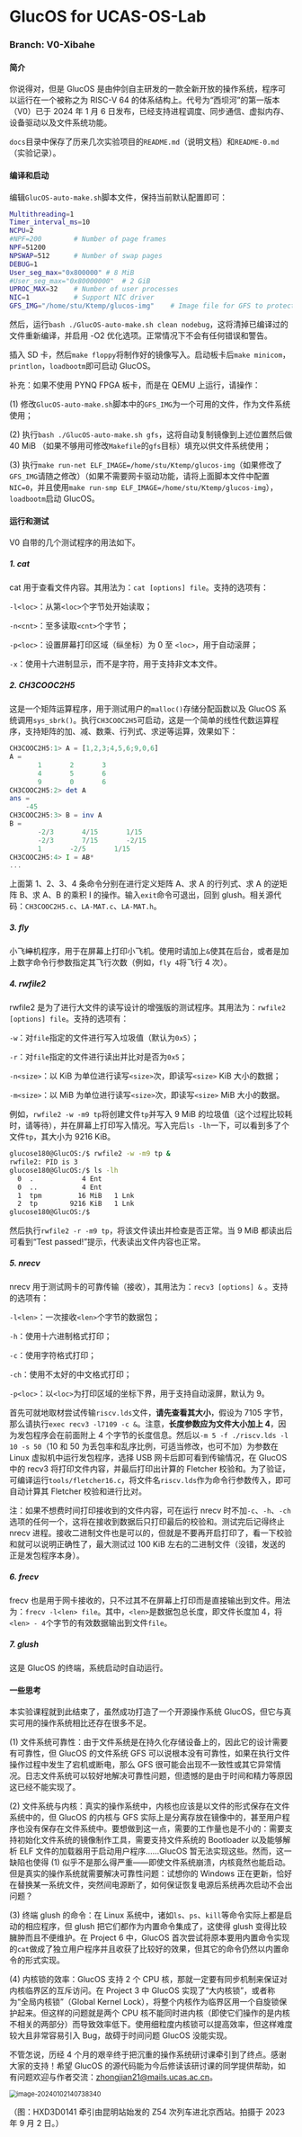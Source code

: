 # GlucOS for UCAS-OS-Lab

### Branch: V0-Xibahe

#### 简介

  你说得对，但是 GlucOS 是由仲剑自主研发的一款全新开放的操作系统，程序可以运行在一个被称之为 RISC-V 64 的体系结构上。代号为“西坝河”的第一版本（V0）已于 2024 年 1 月 6 日发布，已经支持进程调度、同步通信、虚拟内存、设备驱动以及文件系统功能。

  `docs`目录中保存了历来几次实验项目的`README.md`（说明文档）和`README-0.md`（实验记录）。

#### 编译和启动

  编辑`GlucOS-auto-make.sh`脚本文件，保持当前默认配置即可：

```bash
Multithreading=1
Timer_interval_ms=10
NCPU=2
#NPF=200		# Number of page frames
NPF=51200
NPSWAP=512		# Number of swap pages
DEBUG=1
User_seg_max="0x800000"	# 8 MiB
#User_seg_max="0x80000000"	# 2 GiB
UPROC_MAX=32	# Number of user processes
NIC=1			# Support NIC driver
GFS_IMG="/home/stu/Ktemp/glucos-img"	# Image file for GFS to protect my SSD
```

  然后，运行`bash ./GlucOS-auto-make.sh clean nodebug`，这将清掉已编译过的文件重新编译，并启用 -O2 优化选项。正常情况下不会有任何错误和警告。

  插入 SD 卡，然后`make floppy`将制作好的镜像写入。启动板卡后`make minicom`，`printlon`，`loadbootm`即可启动 GlucOS。

  补充：如果不使用 PYNQ FPGA 板卡，而是在 QEMU 上运行，请操作：

  (1) 修改`GlucOS-auto-make.sh`脚本中的`GFS_IMG`为一个可用的文件，作为文件系统使用；

  (2) 执行`bash ./GlucOS-auto-make.sh gfs`，这将自动复制镜像到上述位置然后做 40 MiB （如果不够用可修改`Makefile`的`gfs`目标）填充以供文件系统使用；

  (3) 执行`make run-net ELF_IMAGE=/home/stu/Ktemp/glucos-img`（如果修改了`GFS_IMG`请随之修改）（如果不需要网卡驱动功能，请将上面脚本文件中配置`NIC=0`，并且使用`make run-smp ELF_IMAGE=/home/stu/Ktemp/glucos-img`），`loadbootm`启动 GlucOS。

#### 运行和测试

  V0 自带的几个测试程序的用法如下。

##### 1. cat

  cat 用于查看文件内容。其用法为：`cat [options] file`。支持的选项有：

  `-l<loc>`：从第`<loc>`个字节处开始读取；

  `-n<cnt>`：至多读取`<cnt>`个字节；

  `-p<loc>`：设置屏幕打印区域（纵坐标）为 0 至 `<loc>`，用于自动滚屏；

  `-x`：使用十六进制显示，而不是字符，用于支持非文本文件。

##### 2. CH3COOC2H5

  这是一个矩阵运算程序，用于测试用户的`malloc()`存储分配函数以及 GlucOS 系统调用`sys_sbrk()`。执行`CH3COOC2H5`可启动，这是一个简单的线性代数运算程序，支持矩阵的加、减、数乘、行列式、求逆等运算，效果如下：

```octave
CH3COOC2H5:1> A = [1,2,3;4,5,6;9,0,6]                          
A =                                                            
       1       2       3                                       
       4       5       6                                       
       9       0       6                                       
CH3COOC2H5:2> det A                                            
ans =                                                          
    -45                                                        
CH3COOC2H5:3> B = inv A                                        
B =                                                            
       -2/3       4/15       1/15                              
       -2/3       7/15       -2/15                             
       1       -2/5       1/15                                 
CH3COOC2H5:4> I = AB* 
...
```

  上面第 1、2、3、4 条命令分别在进行定义矩阵 A、求 A 的行列式、求 A 的逆矩阵 B、求 A、B 的乘积 I 的操作。输入`exit`命令可退出，回到 glush。相关源代码：`CH3COOC2H5.c`、`LA-MAT.c`、`LA-MAT.h`。

##### 3. fly

  小飞~~坤~~机程序，用于在屏幕上打印小飞机。使用时请加上`&`使其在后台，或者是加上数字命令行参数指定其飞行次数（例如，`fly 4`将飞行 4 次）。

##### 4. rwfile2

  rwfile2 是为了进行大文件的读写设计的增强版的测试程序。其用法为：`rwfile2 [options] file`。支持的选项有：

  `-w`：对`file`指定的文件进行写入垃圾值（默认为`0x5`）；

  `-r`：对`file`指定的文件进行读出并比对是否为`0x5`；

  `-n<size>`：以 KiB 为单位进行读写`<size>`次，即读写`<size>` KiB 大小的数据；

  `-m<size>`：以 MiB 为单位进行读写`<size>`次，即读写`<size>` MiB 大小的数据。

  例如，`rwfile2 -w -m9 tp`将创建文件`tp`并写入 9 MiB 的垃圾值（这个过程比较耗时，请等待），并在屏幕上打印写入情况。写入完后`ls -lh`一下，可以看到多了个文件`tp`，其大小为 9216 KiB。

```bash
glucose180@GlucOS:/$ rwfile2 -w -m9 tp &
rwfile2: PID is 3
glucose180@GlucOS:/$ ls -lh
  0  .            4 Ent
  0  ..           4 Ent
  1  tpm         16 MiB   1 Lnk
  2  tp        9216 KiB   1 Lnk
glucose180@GlucOS:/$
```

  然后执行`rwfile2 -r -m9 tp`，将该文件读出并检查是否正常。当 9 MiB 都读出后可看到“Test passed!”提示，代表读出文件内容也正常。

##### 5. nrecv

  nrecv 用于测试网卡的可靠传输（接收），其用法为：`recv3 [options] &` 。支持的选项有：

  `-l<len>`：一次接收`<len>`个字节的数据包；

  `-h`：使用十六进制格式打印；

  `-c`：使用字符格式打印；

  `-ch`：使用不太好的中文格式打印；

  `-p<loc>`：以`<loc>`为打印区域的坐标下界，用于支持自动滚屏，默认为 9。

  首先可就地取材尝试传输`riscv.lds`文件，**请先查看其大小**，假设为 7105 字节，那么请执行`exec recv3 -l7109 -c &`。注意，**长度参数应为文件大小加上 4**，因为发包程序会在前面附上 4 个字节的长度信息。然后以`-m 5 -f ./riscv.lds -l 10 -s 50`（10 和 50 为丢包率和乱序比例，可适当修改，也可不加）为参数在 Linux 虚拟机中运行发包程序，选择 USB 网卡后即可看到传输情况，在 GlucOS 中的 recv3 将打印文件内容，并最后打印出计算的 Fletcher 校验和。为了验证，可编译运行`tools/fletcher16.c`，将文件名`riscv.lds`作为命令行参数传入，即可自动计算其 Fletcher 校验和进行比对。

  注：如果不想费时间打印接收到的文件内容，可在运行 nrecv 时不加`-c`、`-h`、`-ch`选项的任何一个，这将在接收到数据后只打印最后的校验和。测试完后记得终止 nrecv 进程。接收二进制文件也是可以的，但就是不要再开启打印了，看一下校验和就可以说明正确性了，最大测试过 100 KiB 左右的二进制文件（没错，发送的正是发包程序本身）。

##### 6. frecv

  frecv 也是用于网卡接收的，只不过其不在屏幕上打印而是直接输出到文件。用法为：`frecv -l<len> file`。其中，`<len>`是数据包总长度，即文件长度加 4，将`<len> - 4`个字节的有效数据输出到文件`file`。

##### 7. glush

  这是 GlucOS 的终端，系统启动时自动运行。

#### 一些思考

  本实验课程就到此结束了，虽然成功打造了一个开源操作系统 GlucOS，但它与真实可用的操作系统相比还存在很多不足。

  (1) 文件系统可靠性：由于文件系统是在持久化存储设备上的，因此它的设计需要有可靠性，但 GlucOS 的文件系统 GFS 可以说根本没有可靠性，如果在执行文件操作过程中发生了宕机或断电，那么 GFS 很可能会出现不一致性或其它异常情况。日志文件系统可以较好地解决可靠性问题，但遗憾的是由于时间和精力等原因这已经不能实现了。

  (2) 文件系统与内核：真实的操作系统中，内核也应该是以文件的形式保存在文件系统中的，但 GlucOS 的内核与 GFS 实际上是分离存放在镜像中的，甚至用户程序也没有保存在文件系统中。要想做到这一点，需要的工作量也是不小的：需要支持初始化文件系统的镜像制作工具，需要支持文件系统的 Bootloader 以及能够解析 ELF 文件的加载器用于启动用户程序……GlucOS 暂无法实现这些。然而，这一缺陷也使得 (1) 似乎不是那么得严重——即使文件系统崩溃，内核竟然也能启动。但是真实的操作系统就需要解决可靠性问题：试想你的 Windows 正在更新，恰好在替换某一系统文件，突然间电源断了，如何保证恢复电源后系统再次启动不会出问题？

  (3) 终端 glush 的命令：在 Linux 系统中，诸如`ls`、`ps`、`kill`等命令实际上都是启动的相应程序，但 glush 把它们都作为内置命令集成了，这使得 glush 变得比较臃肿而且不便维护。在 Project 6 中，GlucOS 首次尝试将原本要用内置命令实现的`cat`做成了独立用户程序并且收获了比较好的效果，但其它的命令仍然以内置命令的形式实现。

  (4) 内核锁的效率：GlucOS 支持 2 个 CPU 核，那就一定要有同步机制来保证对内核临界区的互斥访问。在 Project 3 中 GlucOS 实现了“大内核锁”，或者称为“全局内核锁”（Global Kernel Lock），将整个内核作为临界区用一个自旋锁保护起来。但这样的问题就是两个 CPU 核不能同时进内核（即使它们操作的是内核不相关的两部分）而导致效率低下。使用细粒度内核锁可以提高效率，但这样难度较大且非常容易引入 Bug，故碍于时间问题 GlucOS 没能实现。

  不管怎说，历经 4 个月的艰辛终于把沉重的操作系统研讨课牵引到了终点。感谢大家的支持！希望 GlucOS 的源代码能为今后修读该研讨课的同学提供帮助，如有问题欢迎与作者交流：zhongjian21@mails.ucas.ac.cn。

<img src="images/image-20240102140738340.jpg" alt="image-20240102140738340" style="zoom:80%;" />

（图：HXD3D0141 牵引由昆明站始发的 Z54 次列车进北京西站。拍摄于 2023 年 9 月 2 日。）

